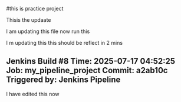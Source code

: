 #this is practice project

Thisis the updaate

I am updating this file now run this 

I m updating this this should be reflect in 2 mins

Jenkins Build #8
Time: 2025-07-17 04:52:25
Job: my_pipeline_project
Commit: a2ab10c
Triggered by: Jenkins Pipeline
-------------------------------

I have edited this now 

